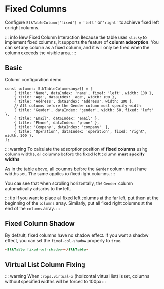 # Fixed Columns

Configure `StkTableColumn['fixed'] = 'left'` or `'right'` to achieve fixed left or right columns.

::: info New Fixed Column Interaction
Because the table uses `sticky` to implement fixed columns, it supports the feature of **column adsorption**. You can set any column as a fixed column, and it will only be fixed when the column exceeds the visible area.
:::

## Basic

Column configuration demo
```typescript{2,6,10}
const columns: StkTableColumn<any>[] = [
    { title: 'Name', dataIndex: 'name', fixed: 'left', width: 100 },
    { title: 'Age', dataIndex: 'age', width: 100 }, 
    { title: 'Address', dataIndex: 'address', width: 200 }, 
    // All columns before the Gender column must specify width
    { title: 'Gender', dataIndex: 'gender', width: 50, fixed: 'left' },
    { title: 'Email', dataIndex: 'email' },
    { title: 'Phone', dataIndex: 'phone' },
    { title: 'Company', dataIndex: 'company'  },
    { title: 'Operation', dataIndex: 'operation', fixed: 'right', width: 100 },
];

```
::: warning
To calculate the adsorption position of **fixed columns** using column widths, all columns before the fixed left column **must specify widths**.

As in the table above, all columns before the `Gender` column must have widths set. The same applies to fixed right columns.
:::

<demo vue="basic/fixed/Fixed.vue"></demo>

You can see that when scrolling horizontally, the `Gender` column automatically adsorbs to the left.

::: tip
If you want to place all fixed left columns at the far left, put them at the beginning of the `columns` array. Similarly, put all fixed right columns at the end of the `columns` array.
:::

## Fixed Column Shadow

By default, fixed columns have no shadow effect. If you want a shadow effect, you can set the `fixed-col-shadow` property to `true`.

```html
<StkTable fixed-col-shadow></StkTable>
```

## Virtual List Column Fixing


<demo vue="basic/fixed/FixedVirtual.vue"></demo>

::: warning
When `props.virtual-x` (horizontal virtual list) is set, columns without specified widths will be forced to 100px
:::
